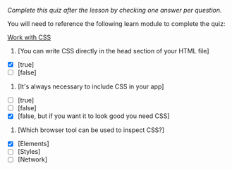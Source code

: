 *Complete this quiz after the lesson by checking one answer per question.*

You will need to reference the following learn module to complete the quiz:

[Work with CSS](https://docs.microsoft.com/en-us/learn/modules/build-simple-website/4-css-basics)

1. [You can write CSS directly in the head section of your HTML file]

- [x] [true]
- [ ] [false]

1. [It's always necessary to include CSS in your app]

- [ ] [true]
- [ ] [false]
- [x] [false, but if you want it to look good you need CSS]

1. [Which browser tool can be used to inspect CSS?]
- [x] [Elements]
- [ ] [Styles]
- [ ] [Network]